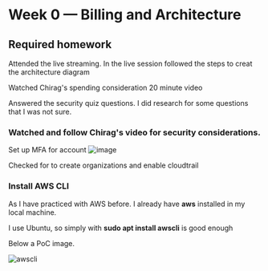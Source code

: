 # Week 0 — Billing and Architecture

## Required homework

Attended the live streaming. In the live session followed the steps to creat the architecture diagram

Watched Chirag's spending consideration 20 minute video

Answered the security quiz questions. I did research for some questions that I was not sure. 

### Watched and follow Chirag's video for security considerations.

Set up MFA for account
![image](https://user-images.githubusercontent.com/46797181/220008680-00fa978c-8611-49c3-941d-a1734469e0a4.png)

Checked for to create organizations and enable cloudtrail

### Install AWS CLI
As I have practiced with AWS before. I already have **aws** installed in my local machine.

I use Ubuntu, so simply with **sudo apt install awscli** is good enough 

Below a PoC image.

![awscli](https://user-images.githubusercontent.com/46797181/219274204-c7ffbc00-e046-4395-9dea-b23023c85862.png)
